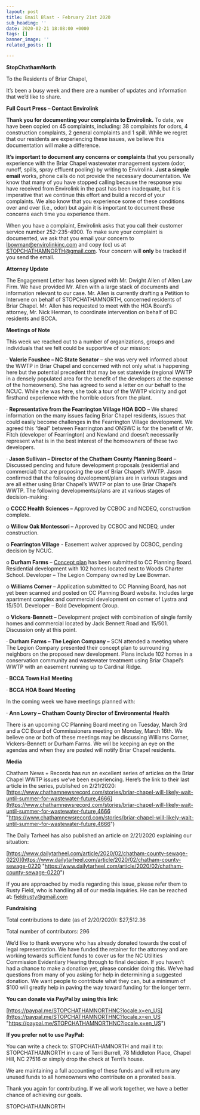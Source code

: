 ```yaml
---
layout: post
title: Email Blast - February 21st 2020
sub_heading: ''
date: 2020-02-21 18:08:00 +0000
tags: []
banner_image: ''
related_posts: []

---
```

**StopChathamNorth**

To the Residents of Briar Chapel,

It’s been a busy week and there are a number of updates and information that we’d like to share.

**Full Court Press – Contact Envirolink**

**Thank you for documenting your complaints to Envirolink.** To date, we have been copied on 45 complaints, including: 38 complaints for odors, 4 construction complaints, 2 general complaints and 1 spill. While we regret that our residents are experiencing these issues, we believe this documentation will make a difference.

**It’s important to document any concerns or complaints** that you personally experience with the Briar Chapel wastewater management system (odor, runoff, spills, spray effluent pooling) by writing to Envirolink. **Just a simple email** works, phone calls do not provide the necessary documentation. We know that many of you have stopped calling because the response you have received from Envirolink in the past has been inadequate, but it is imperative that we continue this effort and build a record of your complaints. We also know that you experience some of these conditions over and over (i.e., odor) but again it is important to document these concerns each time you experience them.

When you have a complaint, Envirolink asks that you call their customer service number 252-235-4900. To make sure your complaint is documented, we ask that you email your concern to [lbowman@envirolinkinc.com](mailto:lbowman@envirolinkinc.com) and copy (cc) us at [STOPCHATHAMNORTH@gmail.com](mailto:STOPCHATHAMNORTH@gmail.com). Your concern will **only** be tracked if you send the email.

**Attorney Update**

The Engagement Letter has been signed with Mr. Dwight Allen of Allen Law Firm. We have provided Mr. Allen with a large stack of documents and information relevant to our case. Mr. Allen is currently drafting a Petition to Intervene on behalf of STOPCHATHAMNORTH, concerned residents of Briar Chapel. Mr. Allen has requested to meet with the HOA Board’s attorney, Mr. Nick Herman, to coordinate intervention on behalf of BC residents and BCCA.

**Meetings of Note**

This week we reached out to a number of organizations, groups and individuals that we felt could be supportive of our mission:

· **Valerie Foushee – NC State Senator** – she was very well informed about the WWTP in Briar Chapel and concerned with not only what is happening here but the potential precedent that may be set statewide (regional WWTP in a densely populated area for the benefit of the developers at the expense of the homeowners). She has agreed to send a letter on our behalf to the NCUC. While she was here, she took a tour of the WWTP vicinity and got firsthand experience with the horrible odors from the plant.

· **Representative from the Fearrington Village HOA BOD** – We shared information on the many issues facing Briar Chapel residents, issues that could easily become challenges in the Fearrington Village development. We agreed this “deal” between Fearrington and ONSWC is for the benefit of Mr. Fitch (developer of Fearrington) and Newland and doesn’t necessarily represent what is in the best interest of the homeowners of these two developers.

· **Jason Sullivan – Director of the Chatham County Planning Board** – Discussed pending and future development proposals (residential and commercial) that are proposing the use of Briar Chapel’s WWTP. Jason confirmed that the following development/plans are in various stages and are all either using Briar Chapel’s WWTP or plan to use Briar Chapel’s WWTP. The following developments/plans are at various stages of decision-making:

o **CCCC Health Sciences –** Approved by CCBOC and NCDEQ, construction complete.

o **Willow Oak Montessori –** Approved by CCBOC and NCDEQ, under construction.

o **Fearrington Village** - Easement waiver approved by CCBOC, pending decision by NCUC.

o **Durham Farms** – [Concept plan](https://www.chathamnc.org/home/showdocument?id=47464) has been submitted to CC Planning Board. Residential development with 102 homes located next to Woods Charter School. Developer – The Legion Company owned by Lee Bowman.

o **Williams Corner** – Application submitted to CC Planning Board, has not yet been scanned and posted on CC Planning Board website. Includes large apartment complex and commercial development on corner of Lystra and 15/501. Developer – Bold Development Group.

o **Vickers**-**Bennett –** Development project with combination of single family homes and commercial located by Jack Bennett Road and 15/501. Discussion only at this point.

· **Durham Farms – The Legion Company –** SCN attended a meeting where The Legion Company presented their concept plan to surrounding neighbors on the proposed new development. Plans include 102 homes in a conservation community and wastewater treatment using Briar Chapel’s WWTP with an easement running up to Cardinal Ridge.

· **BCCA Town Hall Meeting**

· **BCCA HOA Board Meeting**

In the coming week we have meetings planned with:

· **Ann Lowry – Chatham County Director of Environmental Health**

There is an upcoming CC Planning Board meeting on Tuesday, March 3rd and a CC Board of Commissioners meeting on Monday, March 16th. We believe one or both of these meetings may be discussing Williams Corner, Vickers-Bennett or Durham Farms. We will be keeping an eye on the agendas and when they are posted will notify Briar Chapel residents.

**Media**

Chatham News + Records has run an excellent series of articles on the Briar Chapel WWTP issues we’ve been experiencing. Here’s the link to their last article in the series, published on 2/21/2020: [https://www.chathamnewsrecord.com/stories/briar-chapel-will-likely-wait-until-summer-for-wastewater-future,4666](https://www.chathamnewsrecord.com/stories/briar-chapel-will-likely-wait-until-summer-for-wastewater-future,4666 "https://www.chathamnewsrecord.com/stories/briar-chapel-will-likely-wait-until-summer-for-wastewater-future,4666")

The Daily Tarheel has also published an article on 2/21/2020 explaining our situation:

[https://www.dailytarheel.com/article/2020/02/chatham-county-sewage-0220](https://www.dailytarheel.com/article/2020/02/chatham-county-sewage-0220 "https://www.dailytarheel.com/article/2020/02/chatham-county-sewage-0220")

If you are approached by media regarding this issue, please refer them to Rusty Field, who is handling all of our media inquiries. He can be reached at: [fieldrusty@gmail.com](mailto:fieldrusty@gmail.com)

**Fundraising**

Total contributions to date (as of 2/20/2020): $27,512.36

Total number of contributors: 296

We’d like to thank everyone who has already donated towards the cost of legal representation. We have funded the retainer for the attorney and are working towards sufficient funds to cover us for the NC Utilities Commission Evidentiary Hearing through to final decision. If you haven’t had a chance to make a donation yet, please consider doing this. We’ve had questions from many of you asking for help in determining a suggested donation. We want people to contribute what they can, but a minimum of $100 will greatly help in paving the way toward funding for the longer term.

**You can donate via PayPal by using this link:**

[https://paypal.me/STOPCHATHAMNORTHNC?locale.x=en_US](https://paypal.me/STOPCHATHAMNORTHNC?locale.x=en_US "https://paypal.me/STOPCHATHAMNORTHNC?locale.x=en_US")

**If you prefer not to use PayPal:**

You can write a check to: STOPCHATHAMNORTH and mail it to: STOPCHATHAMNORTH in care of Terri Burrell, 78 Middleton Place, Chapel Hill, NC 27516 or simply drop the check at Terri’s house.

We are maintaining a full accounting of these funds and will return any unused funds to all homeowners who contribute on a prorated basis.

Thank you again for contributing. If we all work together, we have a better chance of achieving our goals.

STOPCHATHAMNORTH